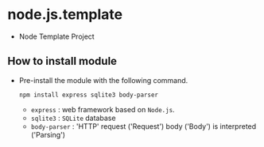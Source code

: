 # node.js.template
- Node Template Project

## How to install module 
- Pre-install the module with the following command.
   ```
   npm install express sqlite3 body-parser
   ```
   - `express` : web framework based on `Node.js`.
   - `sqlite3` : `SQLite` database
   - `body-parser` : 'HTTP' request ('Request') body ('Body') is interpreted ('Parsing')

